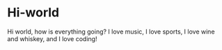 # Hi-world


Hi world, how is everything going?
I love music, I love sports, I love wine and whiskey, and I love coding!
